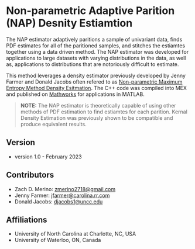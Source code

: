 # Non-parametric Adaptive Parition (NAP) Desnity Estiamtion

The NAP estimator adaptively paritions a sample of univariant data, finds PDF estimates for all of the paritioned samples, and stitches the estiamtes together using a data driven method. The NAP estimator was developed for applications to large datasets with varying distributions in the data, as well as, applications to distributions that are notoriously difficult to estimate.

This method leverages a density estimator previously developed by Jenny Farmer and Donald Jacobs often refered to as [Non-parametric Maximum Entropy Method Density Esitmation](https://github.com/jennyfarmer/PDFAnalyze). The C++ code was compiled into MEX and published on [Mathworks](https://www.mathworks.com/matlabcentral/fileexchange/74834-multivariate-probability-density-estimation?s_tid=prof_contriblnk) for applications in MATLAB.

> **NOTE:** The NAP estimator is theoretically capable of using other methods of PDF estimation to find estiamtes for each parition. Kernal Density Estimation was previously shown to be compatible and produce equivalent results.

## Version
- version 1.0 - February 2023

## Contributors
- Zach D. Merino: zmerino2718@gmail.com
- Jenny Farmer: jfarmer@carolina.rr.com
- Donald Jacobs: djacobs1@uncc.edu

## Affiliations
- University of North Carolina at Charlotte, NC, USA
- University of Waterloo, ON, Canada



